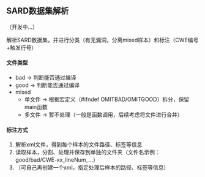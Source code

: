 ## SARD数据集解析

（开发中...）

解析SARD数据集，并进行分类（有无漏洞，分离mixed样本）和标注（CWE编号+触发行号）

#### 文件类型

* bad -> 判断能否通过编译
* good -> 判断能否通过编译
* mixed
  * 单文件 -> 根据宏定义（#ifndef OMITBAD/OMITGOOD）拆分，保留main函数
  * 多文件 -> 暂不处理（一般是函数调用，后续考虑将文件进行合并）

#### 标注方式

1. 解析xml文件，得到每个样本的文件路径、标签等信息
2. 读取样本，分割、处理并保存到单独的文件夹（文件名示例：good/bad/CWE-xx_lineNum_...）
3. （可自己再创建一个xml，指定处理后样本的路径、标签等信息）
